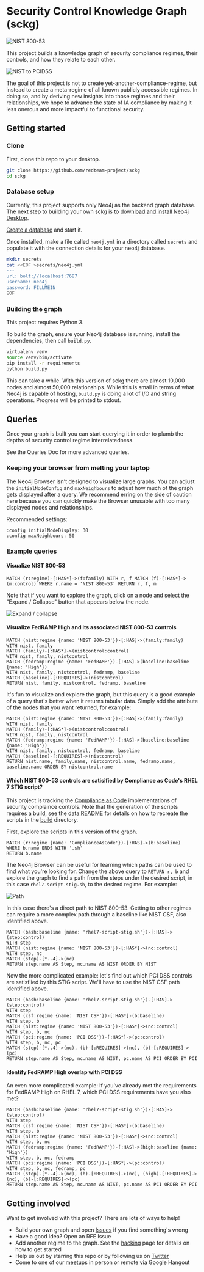 # Security Control Knowledge Graph (sckg)

![NIST 800-53](docs/images/80053.png)

This project builds a knowledge graph of security compliance regimes, their controls, and how they relate to each other.

![NIST to PCIDSS](docs/images/nist-to-pci.png)

The goal of this project is not to create yet-another-compliance-regime, but instead to create a meta-regime of all known publicly accessible regimes. In doing so, and by deriving new insights into those regimes and their relationships, we hope to advance the state of IA compliance by making it less onerous and more impactful to functional security.

## Getting started

### Clone

First, clone this repo to your desktop.

```bash
git clone https://github.com/redteam-project/sckg
cd sckg
```

### Database setup
Currently, this project supports only Neo4j as the backend graph database. The next step to building your own sckg is to [download and install Neo4j Desktop](https://neo4j.com/download/).

[Create a database](https://neo4j.com/developer/neo4j-desktop/#desktop-create-db) and start it.

Once installed, make a file called `neo4j.yml` in a directory called `secrets` and populate it with the connection details for your neo4j database.

```bash
mkdir secrets
cat <<EOF >secrets/neo4j.yml
---
url: bolt://localhost:7687
username: neo4j
password: FILLMEIN
EOF
```

### Building the graph

This project requires Python 3.

To build the graph, ensure your Neo4j database is running, install the dependencies, then call `build.py`.

```bash
virtualenv venv
source venv/bin/activate
pip install -r requirements
python build.py
```

This can take a while. With this version of sckg there are almost 10,000 nodes and almost 50,000 relationships. While this is small in terms of what Neo4j is capable of hosting, `build.py` is doing a lot of I/O and string operations. Progress will be printed to stdout.

## Queries

Once your graph is built you can start querying it in order to plumb the depths of security control regime interrelatedness.

See the Queries Doc for more advanced queries.

### Keeping your browser from melting your laptop

The Neo4j Browser isn't designed to visualize large graphs. You can adjust the `initialNodeConfig` and `maxNeighbours` to adjust how much of the graph gets displayed after a query. We recommend erring on the side of caution here because you can quickly make the Browser unusable with too many displayed nodes and relationships.

Recommended settings:

```
:config initialNodeDisplay: 30
:config maxNeighbours: 50
```

### Example queries

#### Visualize NIST 800-53

```cypher
MATCH (r:regime)-[:HAS*]->(f:family) WITH r, f MATCH (f)-[:HAS*]->(m:control) WHERE r.name = 'NIST 800-53' RETURN r, f, m
```

Note that if you want to explore the graph, click on a node and select the "Expand / Collapse" button that appears below the node.

![Expand / collapse](docs/images/expandcollapse.png)

#### Visualize FedRAMP High and its associated NIST 800-53 controls

```cypher
MATCH (nist:regime {name: 'NIST 800-53'})-[:HAS]->(family:family)
WITH nist, family
MATCH (family)-[:HAS*]->(nistcontrol:control)
WITH nist, family, nistcontrol
MATCH (fedramp:regime {name: 'FedRAMP'})-[:HAS]->(baseline:baseline {name: 'High'})
WITH nist, family, nistcontrol, fedramp, baseline
MATCH (baseline)-[:REQUIRES]->(nistcontrol)
RETURN nist, family, nistcontrol, fedramp, baseline
```

It's fun to visualize and explore the graph, but this query is a good example of a query that's better when it returns tabular data. Simply add the attribute of the nodes that you want returned, for example:

```cypher
MATCH (nist:regime {name: 'NIST 800-53'})-[:HAS]->(family:family)
WITH nist, family
MATCH (family)-[:HAS*]->(nistcontrol:control)
WITH nist, family, nistcontrol
MATCH (fedramp:regime {name: 'FedRAMP'})-[:HAS]->(baseline:baseline {name: 'High'})
WITH nist, family, nistcontrol, fedramp, baseline
MATCH (baseline)-[:REQUIRES]->(nistcontrol)
RETURN nist.name, family.name, nistcontrol.name, fedramp.name, baseline.name ORDER BY nistcontrol.name
``` 

#### Which NIST 800-53 controls are satisified by Compliance as Code's RHEL 7 STIG script?

This project is tracking the [Compliance as Code](https://github.com/complianceascode/content) implementations of security complaince controls. Note that the generation of the scripts requires a build, see the [data README](data/compliance_as_code/README.md) for details on how to recreate the scripts in the [build](data/compliance_as_code/build) directory.

First, explore the scripts in this version of the graph.

```cypher
MATCH (r:regime {name: 'ComplianceAsCode'})-[:HAS]->(b:baseline) 
WHERE b.name ENDS WITH '.sh' 
RETURN b.name
```

The Neo4j Browser can be useful for learning which paths can be used to find what you're looking for. Change the above query to `RETURN r, b` and explore the graph to find a path from the steps under the desired script, in this case `rhel7-script-stig.sh`, to the desired regime. For example:

![Path](docs/images/path.png)

In this case there's a direct path to NIST 800-53. Getting to other regimes can require a more complex path through a baseline like NIST CSF, also identified above.

```cypher
MATCH (bash:baseline {name: 'rhel7-script-stig.sh'})-[:HAS]->(step:control)
WITH step
MATCH (nist:regime {name: 'NIST 800-53'})-[:HAS*]->(nc:control)
WITH step, nc
MATCH (step)-[*..4]->(nc)
RETURN step.name AS Step, nc.name AS NIST ORDER BY NIST
```

Now the more complicated example: let's find out which PCI DSS controls are satisfiied by this STIG script. We'll have to use the NIST CSF path identified above.

```cypher
MATCH (bash:baseline {name: 'rhel7-script-stig.sh'})-[:HAS]->(step:control)
WITH step
MATCH (csf:regime {name: 'NIST CSF'})-[:HAS*]-(b:baseline)
WITH step, b
MATCH (nist:regime {name: 'NIST 800-53'})-[:HAS*]->(nc:control)
WITH step, b, nc
MATCH (pci:regime {name: 'PCI DSS'})-[:HAS*]->(pc:control)
WITH step, b, nc, pc
MATCH (step)-[*..4]->(nc), (b)-[:REQUIRES]->(nc), (b)-[:REQUIRES]->(pc)
RETURN step.name AS Step, nc.name AS NIST, pc.name AS PCI ORDER BY PCI
```

#### Identify FedRAMP High overlap with PCI DSS

An even more complicated example: If you've already met the requirements for FedRAMP High on RHEL 7, which PCI DSS requirements have you also met?

```cypher
MATCH (bash:baseline {name: 'rhel7-script-stig.sh'})-[:HAS]->(step:control)
WITH step
MATCH (csf:regime {name: 'NIST CSF'})-[:HAS*]-(b:baseline)
WITH step, b
MATCH (nist:regime {name: 'NIST 800-53'})-[:HAS*]->(nc:control)
WITH step, b, nc
MATCH (fedramp:regime {name: 'FedRAMP'})-[:HAS]->(high:baseline {name: 'High'})
WITH step, b, nc, fedramp
MATCH (pci:regime {name: 'PCI DSS'})-[:HAS*]->(pc:control)
WITH step, b, nc, fedramp, pc
MATCH (step)-[*..4]->(nc), (b)-[:REQUIRES]->(nc), (high)-[:REQUIRES]->(nc), (b)-[:REQUIRES]->(pc)
RETURN step.name AS Step, nc.name AS NIST, pc.name AS PCI ORDER BY PCI
``` 

## Getting involved

Want to get involved with this project? There are lots of ways to help!

* Build your own graph and open [Issues](https://github.com/redteam-project/sckg/issues) if you find something's wrong
* Have a good idea? Open an RFE Issue
* Add another regime to the graph. See the [hacking](docs/HACKING.md) page for details on how to get started
* Help us out by starring this repo or by following us on [Twitter](https://twitter.com/redteamproject) 
* Come to one of our [meetups](https://www.meetup.com/redteamproject/) in person or remote via Google Hangout

